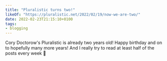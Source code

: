 ```yaml
---
title: "Pluralistic turns two!"
likeOf: "https://pluralistic.net/2022/02/19/now-we-are-two/"
date: 2022-02-23T21:15:10+0100
tags:
- blogging
---
```

Cory Doctorow's Pluralistic is already two years old! Happy birthday and on to hopefully many more years! And I really try to read at least half of the posts every week 🤣